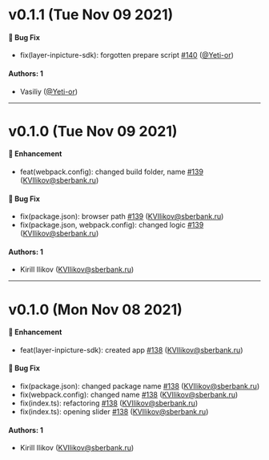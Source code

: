# v0.1.1 (Tue Nov 09 2021)

#### 🐛 Bug Fix

- fix(layer-inpicture-sdk): forgotten prepare script [#140](https://github.com/sberdevices/pashka/pull/140) ([@Yeti-or](https://github.com/Yeti-or))

#### Authors: 1

- Vasiliy ([@Yeti-or](https://github.com/Yeti-or))

---

# v0.1.0 (Tue Nov 09 2021)

#### 🚀 Enhancement

- feat(webpack.config): changed build folder, name [#139](https://github.com/sberdevices/pashka/pull/139) (KVIlikov@sberbank.ru)

#### 🐛 Bug Fix

- fix(package.json): browser path [#139](https://github.com/sberdevices/pashka/pull/139) (KVIlikov@sberbank.ru)
- fix(package.json, webpack.config): changed logic [#139](https://github.com/sberdevices/pashka/pull/139) (KVIlikov@sberbank.ru)

#### Authors: 1

- Kirill Ilikov (KVIlikov@sberbank.ru)

---

# v0.1.0 (Mon Nov 08 2021)

#### 🚀 Enhancement

- feat(layer-inpicture-sdk): created app [#138](https://github.com/sberdevices/pashka/pull/138) (KVIlikov@sberbank.ru)

#### 🐛 Bug Fix

- fix(package.json): changed package name [#138](https://github.com/sberdevices/pashka/pull/138) (KVIlikov@sberbank.ru)
- fix(webpack.config): changed name [#138](https://github.com/sberdevices/pashka/pull/138) (KVIlikov@sberbank.ru)
- fix(index.ts): refactoring [#138](https://github.com/sberdevices/pashka/pull/138) (KVIlikov@sberbank.ru)
- fix(index.ts): opening slider [#138](https://github.com/sberdevices/pashka/pull/138) (KVIlikov@sberbank.ru)

#### Authors: 1

- Kirill Ilikov (KVIlikov@sberbank.ru)

